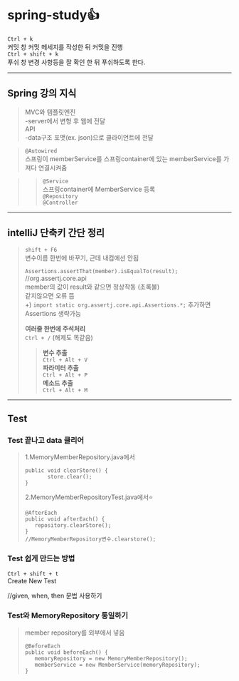 # spring-study👍

`Ctrl + k`   
커밋 창
커밋 메세지를 작성한 뒤 커밋을 진행  
`Ctrl + shift + k`  
푸쉬 창
변경 사항등을 잘 확인 한 뒤 푸쉬하도록 한다.   

  *****  
## Spring 강의 지식
>MVC와 템플릿엔진  
>-server에서 변형 후 웹에 전달  
>API  
>-data구조 포맷(ex. json)으로 클라이언트에 전달

>`@Autowired`  
>스프링이 memberService를 스프링container에 있는 memberService를 가져다 연결시켜줌  

>>`@Service`  
>>스프링container에 MemberService 등록  
>>`@Repository`  
>>`@Controller`  
  *****    
## intelliJ 단축키 간단 정리
>`shift + F6`  
>변수이름 한번에 바꾸기, 근데 내컴에선 안됨
>
>`Assertions.assertThat(member).isEqualTo(result);` //org.assertj.core.api  
>member의 값이 result와 같으면 정상작동 (초록불)  
>같지않으면 오류 뜸  
>+) `import static org.assertj.core.api.Assertions.*;` 추가하면 Assertions 생략가능  
>
>**여러줄 한번에 주석처리**  
>`Ctrl + /`  (해제도 똑같음)
>
>>**변수 추출**  
>>`Ctrl + Alt + V`  
>>**파라미터 추출**  
>>`Ctrl + Alt + P`  
>>**메소드 추출**  
>>`Ctrl + Alt + M`  

  *****  
## Test
### Test 끝나고 data 클리어  
>1.MemoryMemberRepository.java에서  
>```
>public void clearStore() {
>        store.clear();
>}
>```  
>2.MemoryMemberRepositoryTest.java에서⭐
>```
>@AfterEach
>public void afterEach() {
>    repository.clearStore();
>}
>//MemoryMemberRepository변수.clearstore();
>```

### Test 쉽게 만드는 방법  
`Ctrl + shift + t`  
Create New Test  

//given, when, then 문법 사용하기  

### Test와 MemoryRepository 통일하기  
>member repository를 외부에서 넣음
>```
>@BeforeEach
>public void beforeEach() {
>    memoryRepository = new MemoryMemberRepository();
>    memberService = new MemberService(memoryRepository);
>}
>```

